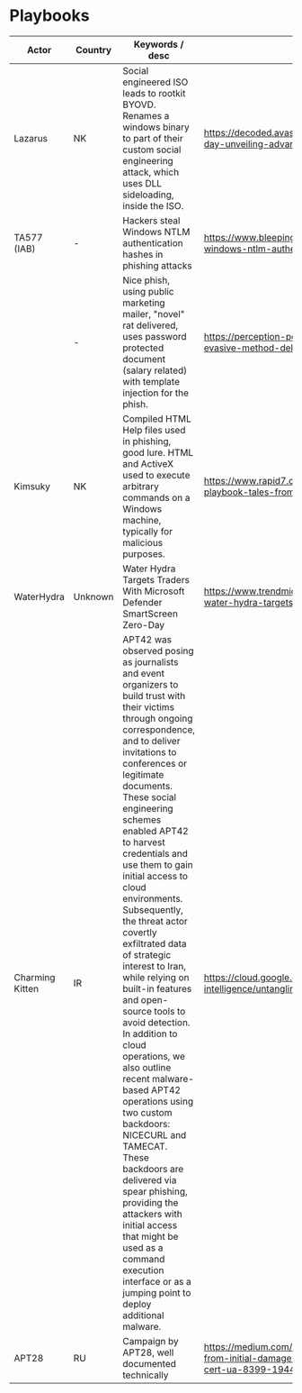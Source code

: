 # Playbooks

| Actor | Country | Keywords / desc | Link |
| ---- | ---- | ---- | ---- |
| Lazarus | NK | Social engineered ISO leads to rootkit BYOVD. Renames a windows binary to part of their custom social engineering attack, which uses DLL sideloading, inside the ISO. | https://decoded.avast.io/luiginocamastra/from-byovd-to-a-0-day-unveiling-advanced-exploits-in-cyber-recruiting-scams/ |
| TA577 (IAB) | - | Hackers steal Windows NTLM authentication hashes in phishing attacks | https://www.bleepingcomputer.com/news/security/hackers-steal-windows-ntlm-authentication-hashes-in-phishing-attacks/ |
| | - | Nice phish, using public marketing mailer, "novel" rat delivered, uses password protected document (salary related) with template injection for the phish. | https://perception-point.io/blog/operation-phantomblu-new-and-evasive-method-delivers-netsupport-rat/ |
| Kimsuky | NK | Compiled HTML Help files used in phishing, good lure. HTML and ActiveX used to execute arbitrary commands on a Windows machine, typically for malicious purposes. | https://www.rapid7.com/blog/post/2024/03/20/the-updated-apt-playbook-tales-from-the-kimsuky-threat-actor-group/ |
| WaterHydra | Unknown | Water Hydra Targets Traders With Microsoft Defender SmartScreen Zero-Day | https://www.trendmicro.com/en_us/research/24/b/cve202421412-water-hydra-targets-traders-with-windows-defender-s.html |
| Charming Kitten | IR | APT42 was observed posing as journalists and event organizers to build trust with their victims through ongoing correspondence, and to deliver invitations to conferences or legitimate documents. These social engineering schemes enabled APT42 to harvest credentials and use them to gain initial access to cloud environments. Subsequently, the threat actor covertly exfiltrated data of strategic interest to Iran, while relying on built-in features and open-source tools to avoid detection. In addition to cloud operations, we also outline recent malware-based APT42 operations using two custom backdoors: NICECURL and TAMECAT. These backdoors are delivered via spear phishing, providing the attackers with initial access that might be used as a command execution interface or as a jumping point to deploy additional malware. | https://cloud.google.com/blog/topics/threat-intelligence/untangling-iran-apt42-operations/ |
| APT28 | RU | Campaign by APT28, well documented technically | https://medium.com/cyberscribers-exploring-cybersecurity/apt28-from-initial-damage-to-domain-controller-threats-in-an-hour-cert-ua-8399-1944dd6edcdf |
